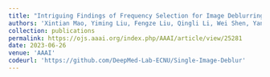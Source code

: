 ```yaml
---
title: "Intriguing Findings of Frequency Selection for Image Deblurring"
authors: 'Xintian Mao, Yiming Liu, Fengze Liu, Qingli Li, Wei Shen, Yan Wang'
collection: publications
permalink: https://ojs.aaai.org/index.php/AAAI/article/view/25281
date: 2023-06-26
venue: 'AAAI'
codeurl: 'https://github.com/DeepMed-Lab-ECNU/Single-Image-Deblur'
---
```


